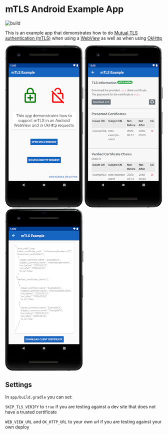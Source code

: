 # mTLS Android Example App

![build](https://github.com/diebietse/mtls-android/workflows/build/badge.svg)

This is an example app that demonstrates how to do [Mutual TLS authentication (mTLS)][mtls] when
using a [WebView][web-view] as well as when using [OkHttp][ok-http]

![home](https://raw.githubusercontent.com/diebietse/mtls-android/master/art/home.png)
![web-view](https://raw.githubusercontent.com/diebietse/mtls-android/master/art/web-view.png)
![ok-http](https://raw.githubusercontent.com/diebietse/mtls-android/master/art/ok-http.png)

## Settings

In `app/build.gradle` you can set:

`SKIP_TLS_VERIFY` to `true` if you are testing against a dev site that
does not have a trusted certificate

`WEB_VIEW_URL` and `OK_HTTP_URL` to your own url if you are testing against your own deploy

[mtls]: https://en.wikipedia.org/wiki/Mutual_authentication
[web-view]: https://developer.android.com/reference/android/webkit/WebView
[ok-http]: https://square.github.io/okhttp/